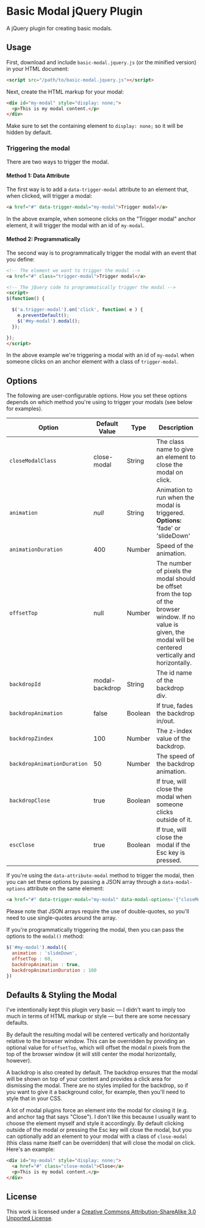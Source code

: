 # Basic Modal jQuery Plugin

A jQuery plugin for creating basic modals.

## Usage

First, download and include `basic-modal.jquery.js` (or the minified version) in your HTML document:

```html
<script src="/path/to/basic-modal.jquery.js"></script>
```

Next, create the HTML markup for your modal:

```html
<div id="my-modal" style="display: none;">
  <p>This is my modal content.</p>
</div>
```

Make sure to set the containing element to `display: none;` so it will be hidden by default.

### Triggering the modal

There are two ways to trigger the modal.

#### Method 1: Data Attribute

The first way is to add a `data-trigger-modal` attribute to an element that, when clicked, will trigger a modal:

```html
<a href="#" data-trigger-modal="my-modal">Trigger modal</a>
```

In the above example, when someone clicks on the "Trigger modal" anchor element, it will trigger the modal with an id of `my-modal`.

#### Method 2: Programmatically

The second way is to programmatically trigger the modal with an event that you define:

```html
<!-- The element we want to trigger the modal -->
<a href="#" class="trigger-modal">Trigger modal</a>

<!-- The jQuery code to programmatically trigger the modal -->
<script>
$(function() {

  $('a.trigger-modal').on('click', function( e ) {
    e.preventDefault();
    $('#my-modal').modal();
  });

});
</script>
```

In the above example we're triggering a modal with an id of `my-modal` when someone clicks on an anchor element with a class of `trigger-modal`.

## Options

The following are user-configurable options. How you set these options depends on which method you're using to trigger your modals (see below for examples).

<table>
  <thead>
    <tr>
      <th>Option</th>
      <th>Default Value</th>
      <th>Type</th>
      <th width="320">Description</th>
    </tr>
  </thead>
  <tbody>
    <tr>
      <td><code>closeModalClass</code></td>
      <td>close-modal</td>
      <td>String</td>
      <td>The class name to give an element to close the modal on click.</td>
    </tr>
    <tr>
      <td><code>animation</code></td>
      <td><em>null</em></td>
      <td>String</td>
      <td>Animation to run when the modal is triggered. <strong>Options:</strong> 'fade' or 'slideDown'</td>
    </tr>
    <tr>
      <td><code>animationDuration</code></td>
      <td>400</td>
      <td>Number</td>
      <td>Speed of the animation.</td>
    </tr>
    <tr>
      <td><code>offsetTop</code></td>
      <td>null</td>
      <td>Number</td>
      <td>The number of pixels the modal should be offset from the top of the browser window. If no value is given, the modal will be centered vertically and horizontally.</td>
    </tr>
    <tr>
      <td><code>backdropId</code></td>
      <td>modal-backdrop</td>
      <td>String</td>
      <td>The id name of the backdrop div.</td>
    </tr>
    <tr>
      <td><code>backdropAnimation</code></td>
      <td>false</td>
      <td>Boolean</td>
      <td>If true, fades the backdrop in/out.</td>
    </tr>
    <tr>
      <td><code>backdropZindex</code></td>
      <td>100</td>
      <td>Number</td>
      <td>The z-index value of the backdrop.</td>
    </tr>
    <tr>
      <td><code>backdropAnimationDuration</code></td>
      <td>50</td>
      <td>Number</td>
      <td>The speed of the backdrop animation.</td>
    </tr>
    <tr>
      <td><code>backdropClose</code></td>
      <td>true</td>
      <td>Boolean</td>
      <td>If true, will close the modal when someone clicks outside of it.</td>
    </tr>
    <tr>
      <td><code>escClose</code></td>
      <td>true</td>
      <td>Boolean</td>
      <td>If true, will close the modal if the Esc key is pressed.</td>
    </tr>
  </tbody>
</table>

If you're using the `data-attribute-modal` method to trigger the modal, then you can set these options by passing a JSON array through a `data-modal-options` attribute on the same element:

```html
<a href="#" data-trigger-modal="my-modal" data-modal-options='{"closeModalClass":"exit", "animation":"fade", "animationSpeed":200}'>Trigger modal</a>
```

Please note that JSON arrays require the use of double-quotes, so you'll need to use single-quotes around the array.

If you're programmatically triggering the modal, then you can pass the options to the `modal()` method:

```javascript
$('#my-modal').modal({
  animation : 'slideDown',
  offsetTop : 60,
  backdropAnimation : true,
  backdropAnimationDuration : 100
})
```

## Defaults & Styling the Modal

I've intentionally kept this plugin very basic — I didn't want to imply too much in terms of HTML markup or style — but there are some necessary defaults.

By default the resulting modal will be centered vertically and horizontally relative to the browser window. This can be overridden by providing an optional value for `offsetTop`, which will offset the modal *n* pixels from the top of the browser window (it will still center the modal horizontally, however).

A backdrop is also created by default. The backdrop ensures that the modal will be shown on top of your content and provides a click area for dismissing the modal. There are no styles implied for the backdrop, so if you want to give it a background color, for example, then you'll need to style that in your CSS.

A lot of modal plugins force an element into the modal for closing it (e.g. and anchor tag that says "Close"). I don't like this because I usually want to choose the element myself and style it accordingly. By default clicking outside of the modal or pressing the Esc key will close the modal, but you can optionally add an element to your modal with a class of `close-modal` (this class name itself can be overridden) that will close the modal on click. Here's an example:

```html
<div id="my-modal" style="display: none;">
  <a href="#" class="close-modal">Close</a>
  <p>This is my modal content.</p>
</div>
```

## License

This work is licensed under a [Creative Commons Attribution-ShareAlike 3.0 Unported License](http://creativecommons.org/licenses/by-sa/3.0/).